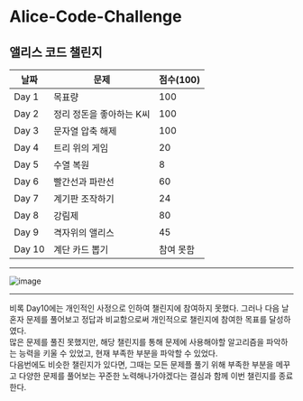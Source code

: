 # Alice-Code-Challenge
앨리스 코드 챌린지
---
| 날짜 | 문제 | 점수(100) |
| --- | --- | --- | 
| Day 1 | 목표량 | 100 |
| Day 2 | 정리 정돈을 좋아하는 K씨 | 100 | 
| Day 3 | 문자열 압축 해제 | 100 |
| Day 4 | 트리 위의 게임 | 20 | 
| Day 5 | 수열 복원 | 8 | 
| Day 6 | 빨간선과 파란선 | 60 | 
| Day 7 | 계기판 조작하기 | 24 | 
| Day 8 | 강림제 |  80 |
| Day 9 | 격자위의 앨리스 | 45 |
| Day 10 | 계단 카드 뽑기 | 참여 못함 |

---

![image](https://github.com/user-attachments/assets/abd1b10b-70b1-4e75-8009-d19c158584d2)

---
비록 Day10에는 개인적인 사정으로 인하여 챌린지에 참여하지 못했다. 그러나 다음 날 혼자 문제를 풀어보고 정답과 비교함으로써 개인적으로 챌린지에 참여한 목표를 달성하였다.  
많은 문제를 풀진 못했지만, 해당 챌린지를 통해 문제에 사용해야할 알고리즘을 파악하는 능력을 키울 수 있었고, 현재 부족한 부분을 파악할 수 있었다.  
다음번에도 비슷한 챌린지가 있다면, 그때는 모든 문제플 풀기 위해 부족한 부분을 메꾸고 다양한 문제를 풀어보는 꾸준한 노력해나가야겠다는 결심과 함께 이번 챌린지를 종료한다.  

